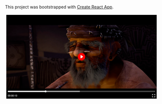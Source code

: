 This project was bootstrapped with [Create React App](https://github.com/facebook/create-react-app).

![Alt text](./assets/screen.png)